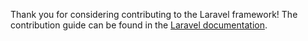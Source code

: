 Thank you for considering contributing to the Laravel framework! The contribution guide can be found in the [Laravel documentation](https://laravel.com/docs/contributions). 
